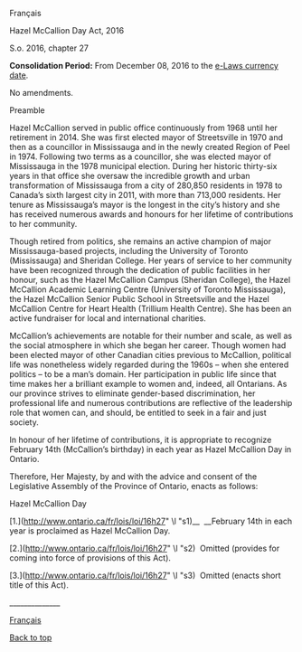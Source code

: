 [<a id="Top"></a>Français](http://www.ontario.ca/fr/lois/loi/16h27)

Hazel McCallion Day Act, 2016

S\.o\. 2016, chapter 27

__Consolidation Period:__ From December 08, 2016 to the [e\-Laws currency date](http://www.e-laws.gov.on.ca/navigation?file=currencyDates&lang=en)\.

No amendments\.

Preamble

Hazel McCallion served in public office continuously from 1968 until her retirement in 2014\. She was first elected mayor of Streetsville in 1970 and then as a councillor in Mississauga and in the newly created Region of Peel in 1974\. Following two terms as a councillor, she was elected mayor of Mississauga in the 1978 municipal election\. During her historic thirty\-six years in that office she oversaw the incredible growth and urban transformation of Mississauga from a city of 280,850 residents in 1978 to Canada’s sixth largest city in 2011, with more than 713,000 residents\. Her tenure as Mississauga’s mayor is the longest in the city’s history and she has received numerous awards and honours for her lifetime of contributions to her community\.

Though retired from politics, she remains an active champion of major Mississauga\-based projects, including the University of Toronto \(Mississauga\) and Sheridan College\. Her years of service to her community have been recognized through the dedication of public facilities in her honour, such as the Hazel McCallion Campus \(Sheridan College\), the Hazel McCallion Academic Learning Centre \(University of Toronto Mississauga\), the Hazel McCallion Senior Public School in Streetsville and the Hazel McCallion Centre for Heart Health \(Trillium Health Centre\)\. She has been an active fundraiser for local and international charities\.

McCallion’s achievements are notable for their number and scale, as well as the social atmosphere in which she began her career\. Though women had been elected mayor of other Canadian cities previous to McCallion, political life was nonetheless widely regarded during the 1960s – when she entered politics – to be a man’s domain\. Her participation in public life since that time makes her a brilliant example to women and, indeed, all Ontarians\. As our province strives to eliminate gender\-based discrimination, her professional life and numerous contributions are reflective of the leadership role that women can, and should, be entitled to seek in a fair and just society\.

In honour of her lifetime of contributions, it is appropriate to recognize February 14th \(McCallion’s birthday\) in each year as Hazel McCallion Day in Ontario\.

Therefore, Her Majesty, by and with the advice and consent of the Legislative Assembly of the Province of Ontario, enacts as follows:

Hazel McCallion Day

<a id="s1"></a>	[1\.](http://www.ontario.ca/fr/lois/loi/16h27" \l "s1)__  __February 14th in each year is proclaimed as Hazel McCallion Day\.

<a id="s2"></a>	[2\.](http://www.ontario.ca/fr/lois/loi/16h27" \l "s2)  Omitted \(provides for coming into force of provisions of this Act\)\.

<a id="s3"></a>	[3\.](http://www.ontario.ca/fr/lois/loi/16h27" \l "s3)  Omitted \(enacts short title of this Act\)\.

\_\_\_\_\_\_\_\_\_\_\_\_\_\_

[Français](http://www.ontario.ca/fr/lois/loi/16h27)

[Back to top](#Top)

